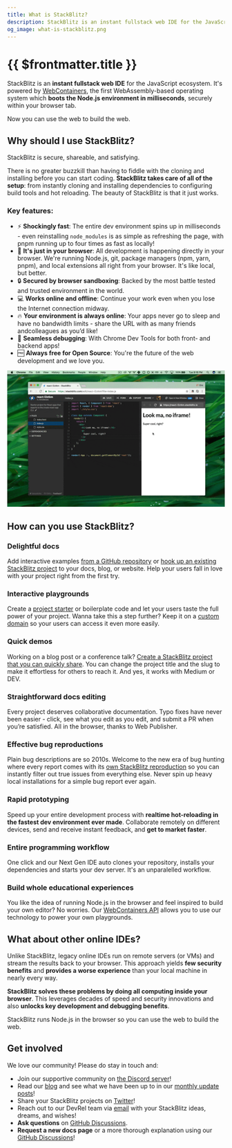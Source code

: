 ```yaml
---
title: What is StackBlitz?
description: StackBlitz is an instant fullstack web IDE for the JavaScript ecosystem. It's powered by WebContainers, the first WebAssembly-based operating system which boots the Node.js environment in milliseconds, securely within your browser tab.
og_image: what-is-stackblitz.png
---
```


# {{ $frontmatter.title }}

StackBlitz is an **instant fullstack web IDE** for the JavaScript ecosystem. It's powered by [WebContainers](https://blog.stackblitz.com/posts/introducing-webcontainers/), the first WebAssembly-based operating system which **boots the Node.js environment in milliseconds**, securely within your browser tab.

Now you can use the web to build the web.

## Why should I use StackBlitz?

StackBlitz is secure, shareable, and satisfying.

There is no greater buzzkill than having to fiddle with the cloning and installing before you can start coding. **StackBlitz takes care of all of the setup**: from instantly cloning and installing dependencies to configuring build tools and hot reloading. The beauty of StackBlitz is that it just works.

### Key features:

- ⚡️ **Shockingly fast**: The entire dev environment spins up in milliseconds - even reinstalling `node_modules` is as simple as refreshing the page, with pnpm running up to four times as fast as locally!
- 📍 **It's just in your browser**: All development is happening directly in your browser. We're running Node.js, git, package managers (npm, yarn, pnpm), and local extensions all right from your browser. It's like local, but better.
- 🔒 **Secured by browser sandboxing**: Backed by the most battle tested and trusted environment in the world.
- 💻 **Works online and offline**: Continue your work even when you lose the Internet connection midway.
- 🔥 **Your environment is always online**: Your apps never go to sleep and have no bandwidth limits - share the URL with as many friends andcolleagues as you’d like!
- 🐞 **Seamless debugging**: With Chrome Dev Tools for both front- and backend apps!
- 🆓 **Always free for Open Source**: You're the future of the web development and we love you.

![Preview & debug](./assets/what-is-sb-intro.gif)

## How can you use StackBlitz?

### Delightful docs

Add interactive examples [from a GitHub repository](/guides/integration/open-from-github) or [hook up an existing StackBlitz project](/guides/integration/create-with-sdk) to your docs, blog, or website. Help your users fall in love with your project right from the first try.

### Interactive playgrounds

Create a [project starter](/guides/user-guide/starter-projects) or boilerplate code and let your users taste the full power of your project. Wanna take this a step further? Keep it on a [custom domain](https://stackblitz.new) so your users can access it even more easily.

### Quick demos

Working on a blog post or a conference talk? [Create a StackBlitz project that you can quickly share](/guides/integration/embedding). You can change the project title and the slug to make it effortless for others to reach it. And yes, it works with Medium or DEV.

### Straightforward docs editing

Every project deserves collaborative documentation. Typo fixes have never been easier - click, see what you edit as you edit, and submit a PR when you’re satisfied. All in the browser, thanks to Web Publisher.

### Effective bug reproductions

Plain bug descriptions are so 2010s. Welcome to the new era of bug hunting where every report comes with its [own StackBlitz reproduction](/guides/integration/bug-reproductions) so you can instantly filter out true issues from everything else. Never spin up heavy local installations for a simple bug report ever again.

### Rapid prototyping

Speed up your entire development process with **realtime hot-reloading in the fastest dev environment ever made**. Collaborate remotely on different devices, send and receive instant feedback, and **get to market faster**.

### Entire programming workflow

One click and our Next Gen IDE auto clones your repository, installs your dependencies and starts your dev server. It's an unparalelled workflow.

### Build whole educational experiences

You like the idea of running Node.js in the browser and feel inspired to build your own editor? No worries. Our [WebContainers API](/platform/api/webcontainer-api) allows you to use our technology to power your own playgrounds.

## What about other online IDEs?

Unlike StackBlitz, legacy online IDEs run on remote servers (or VMs) and stream the results back to your browser. This approach yields **few security benefits** and **provides a worse experience** than your local machine in nearly every way.

**StackBlitz solves these problems by doing all computing inside your browser**. This leverages decades of speed and security innovations and also **unlocks key development and debugging benefits**.

StackBlitz runs Node.js in the browser so you can use the web to build the web.


<!-- @HeyGarrison: is this necessary? -->
## Get involved

We love our community! Please do stay in touch and:

- Join our supportive community on [the Discord server](https://discord.gg/22zTzrwQrU)!
- Read our [blog](https://blog.stackblitz.com/) and see what we have been up to in our [monthly update posts](https://blog.stackblitz.com/categories/monthly-updates/)!
- Share your StackBlitz projects on [Twitter](https://twitter.com/stackblitz)!
- Reach out to our DevRel team via [email](mailto:devrel@stackblitz.com) with your StackBlitz ideas, dreams, and wishes!
- **Ask questions** on [GitHub Discussions](https://github.com/stackblitz/docs/discussions/new?category=Q-A).
- **Request a new docs page** or a more thorough explanation using our [GitHub Discussions](https://github.com/stackblitz/docs/discussions/new?category=ideas)!

